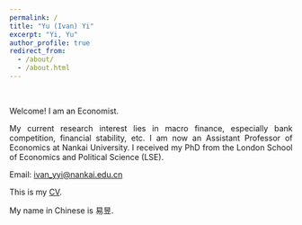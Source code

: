 ```yaml
---
permalink: /
title: "Yu (Ivan) Yi"
excerpt: "Yi, Yu"
author_profile: true
redirect_from: 
  - /about/
  - /about.html
---
```

<br/>
<style>
body {
text-align: justify}
</style>

Welcome! I am an Economist. 

My current research interest lies in macro finance, especially bank competition, financial stability, etc. I am now an Assistant Professor of Economics at Nankai University. I received my PhD from the London School of Economics and Political Science (LSE).



Email: [ivan_yyi@nankai.edu.cn](mailto:ivan_yyi@nankai.edu.cn)

This is my [CV](https://IvanYYi.github.io/files/CV_YUYI.pdf).

My name in Chinese is 易昱.

